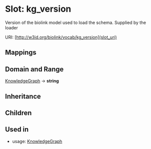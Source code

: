 # Slot: kg_version


Version of the biolink model used to load the schema. Supplied by the loader

URI: [http://w3id.org/biolink/vocab/kg_version](slot_uri)
## Mappings

## Domain and Range

[KnowledgeGraph](KnowledgeGraph.md) -> **string**
## Inheritance

## Children

## Used in

 *  usage: [KnowledgeGraph](KnowledgeGraph.md)

